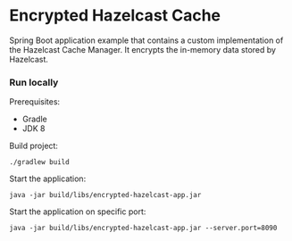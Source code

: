# Encrypted Hazelcast Cache

Spring Boot application example that contains a custom implementation of the Hazelcast Cache Manager.
It encrypts the in-memory data stored by Hazelcast.

### Run locally

Prerequisites:
 - Gradle
 - JDK 8

Build project:
```
./gradlew build
```

Start the application:
```
java -jar build/libs/encrypted-hazelcast-app.jar
```

Start the application on specific port:
```
java -jar build/libs/encrypted-hazelcast-app.jar --server.port=8090
```
